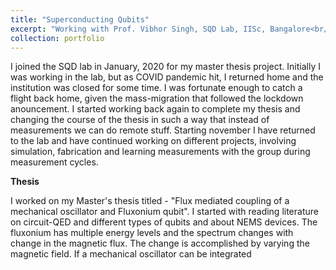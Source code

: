 ```yaml
---
title: "Superconducting Qubits"
excerpt: "Working with Prof. Vibhor Singh, SQD Lab, IISc, Bangalore<br/><img src='/images/1.jpg' style='width:400px;height:350px;'>"
collection: portfolio
---
```

<p>I joined the SQD lab in January, 2020 for my master thesis project. Initially I was working in the lab, but as COVID pandemic hit, I returned home and the institution was closed for some time. I was fortunate enough to catch a flight back home, given the mass-migration that followed the lockdown anouncement. I started working back again to complete my thesis and changing the course of the thesis in such a way that instead of measurements we can do remote stuff. Starting november I have returned to the lab and have continued working on different projects, involving simulation, fabrication and learning measurements with the group during measurement cycles.</p>

 <b> Thesis </b>
 
<p> I worked on my Master's thesis titled - "Flux mediated coupling of a mechanical oscillator and Fluxonium qubit". I started with reading literature on circuit-QED and different types of qubits and about NEMS devices. The fluxonium has multiple energy levels and the spectrum changes with change in the magnetic flux. The change is accomplished by varying the magnetic field. If a mechanical oscillator can be integrated
</p>

